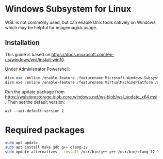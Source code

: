 # Windows Subsystem for Linux

WSL is not commonly used, but can enable Unix tools natively on Windows, which may be helpful for imagemagick usage.

## Installation

This guide is based on <https://docs.microsoft.com/en-us/windows/wsl/install-win10>.

Under Administrator Powershell:

```powershell
dism.exe /online /enable-feature /featurename:Microsoft-Windows-Subsystem-Linux /all /norestart
dism.exe /online /enable-feature /featurename:VirtualMachinePlatform /all /norestart
```

Run the update package from <https://wslstorestorage.blob.core.windows.net/wslblob/wsl_update_x64.msi>.
Then set the default version:

```batch
wsl --set-default-version 2
```

# Required packages

```bash
sudo apt update
sudo apt install make gdb g++ clang-12
sudo update-alternatives --install /usr/bin/g++ g++ /usr/bin/clang-12 121
```
